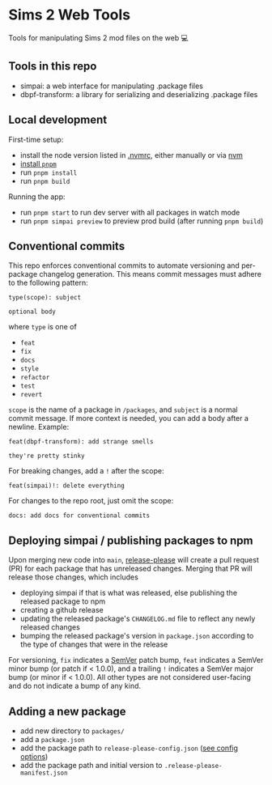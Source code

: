 # Sims 2 Web Tools

Tools for manipulating Sims 2 mod files on the web :computer:

## Tools in this repo
- simpai: a web interface for manipulating .package files
- dbpf-transform: a library for serializing and deserializing .package files

## Local development

First-time setup:
- install the node version listed in [.nvmrc](https://github.com/bass-dandy/simpai/blob/main/.nvmrc), either manually or via [nvm](https://github.com/nvm-sh/nvm#installing-and-updating) 
- [install `pnpm`](https://pnpm.io/installation)
- run `pnpm install`
- run `pnpm build`

Running the app:
- run `pnpm start` to run dev server with all packages in watch mode
- run `pnpm simpai preview` to preview prod build (after running `pnpm build`)

## Conventional commits

This repo enforces conventional commits to automate versioning and per-package changelog generation. This means commit messages must adhere to the following pattern:
```
type(scope): subject

optional body
```

where `type` is one of
- `feat`
- `fix`
- `docs`
- `style`
- `refactor`
- `test`
- `revert`

`scope` is the name of a package in `/packages`, and `subject` is a normal commit message. If more context is needed, you can add a body after a newline. Example:
```
feat(dbpf-transform): add strange smells

they're pretty stinky
```

For breaking changes, add a `!` after the scope:
```
feat(simpai)!: delete everything
```

For changes to the repo root, just omit the scope:
```
docs: add docs for conventional commits
```

## Deploying simpai / publishing packages to npm

Upon merging new code into `main`, [release-please](https://github.com/google-github-actions/release-please-action) will create a pull request (PR) for each package that
has unreleased changes. Merging that PR will release those changes, which includes
- deploying simpai if that is what was released, else publishing the released package to npm
- creating a github release
- updating the released package's `CHANGELOG.md` file to reflect any newly released changes
- bumping the released package's version in `package.json` according to the type of changes that were in the release

For versioning, `fix` indicates a [SemVer](https://semver.org/) patch bump, `feat` indicates a SemVer minor bump (or patch if < 1.0.0), and a trailing `!` indicates
a SemVer major bump (or minor if < 1.0.0). All other types are not considered user-facing and do not indicate a bump of any kind.

## Adding a new package

- add new directory to `packages/`
- add a `package.json`
- add the package path to `release-please-config.json` ([see config options](https://github.com/googleapis/release-please/blob/main/docs/manifest-releaser.md#configfile))
- add the package path and initial version to `.release-please-manifest.json`
